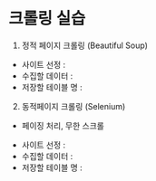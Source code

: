 # 크롤링 실습

1. 정적 페이지 크롤링 (Beautiful Soup)
- 사이트 선정     : 
- 수집할 데이터    : 
- 저장할 테이블 명 :  


2. 동적페이지 크롤링 (Selenium)
* 페이징 처리, 무한 스크롤
- 사이트 선정     : 
- 수집할 데이터    : 
- 저장할 테이블 명 : 
